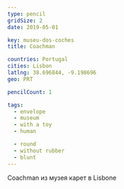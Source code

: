 ```yaml
---
type: pencil
gridSize: 2
date: 2019-05-01

key: museu-dos-coches
title: Coachman

countries: Portugal
cities: Lisbon
latlng: 38.696844, -9.198696
geo: PRT

pencilCount: 1

tags:
  - envelope
  - museum
  - with a toy
  - human

  - round
  - without rubber
  - blunt
---
```


Coachman из музея карет в Lisbonе
